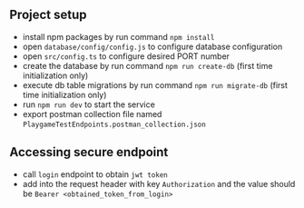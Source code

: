 ## Project setup
- install npm packages by run command `npm install`
- open `database/config/config.js` to configure database configuration
- open `src/config.ts` to configure desired PORT number
- create the database by run command `npm run create-db` (first time initialization only)
- execute db table migrations by run command `npm run migrate-db` (first time initialization only)
- run `npm run dev` to start the service
- export postman collection file named `PlaygameTestEndpoints.postman_collection.json`

## Accessing secure endpoint
- call `login` endpoint to obtain `jwt token`
- add into the request header with key `Authorization` and the value should be `Bearer <obtained_token_from_login>`
